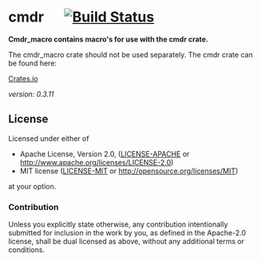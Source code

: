 # cmdr &emsp; [![Build Status](https://github.com/mendelt/cmdr/workflows/Build/badge.svg)](https://github.com/mendelt/cmdr/actions?query=workflow%3ABuild+event%3Apush+branch%3Amaster)

**Cmdr_macro contains macro's for use with the cmdr crate.**

The cmdr_macro crate should not be used separately. The cmdr crate can
be found here:

[Crates.io](https://crates.io/crates/cmdr)

*version: 0.3.11*
## License

Licensed under either of

 * Apache License, Version 2.0, ([LICENSE-APACHE](LICENSE-APACHE) or http://www.apache.org/licenses/LICENSE-2.0)
 * MIT license ([LICENSE-MIT](LICENSE-MIT) or http://opensource.org/licenses/MIT)

at your option.

### Contribution

Unless you explicitly state otherwise, any contribution intentionally submitted
for inclusion in the work by you, as defined in the Apache-2.0 license, shall be dual licensed as above, without any
additional terms or conditions.
